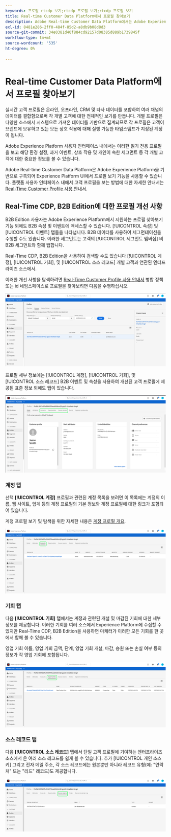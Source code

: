 ```yaml
---
keywords: 프로필 rtcdp 보기;rtcdp 프로필 보기;rtcdp 프로필 보기
title: Real-time Customer Data Platform에서 프로필 찾아보기
description: Adobe Real-time Customer Data Platform에서는 Adobe Experience Platform 사용자 인터페이스를 사용하여 실시간 고객 프로필 데이터를 검색할 수 있습니다.
exl-id: 8481e286-2ff0-484f-85d2-a8db9b08d8d3
source-git-commit: 34e0381d40f884cd92157d08385d889b1739845f
workflow-type: tm+mt
source-wordcount: '535'
ht-degree: 0%

---
```



# Real-time Customer Data Platform에서 프로필 찾아보기

실시간 고객 프로필은 온라인, 오프라인, CRM 및 타사 데이터를 포함하여 여러 채널의 데이터를 결합함으로써 각 개별 고객에 대한 전체적인 보기를 만듭니다. 개별 프로필은 다양한 소스에서 시스템으로 가져온 데이터를 기반으로 집계되므로 각 프로필은 고객이 브랜드에 보유하고 있는 모든 상호 작용에 대해 실행 가능한 타임스탬프가 지정된 계정이 됩니다.

Adobe Experience Platform 사용자 인터페이스 내에서는 이러한 읽기 전용 프로필을 보고 해당 환경 설정, 과거 이벤트, 상호 작용 및 개인이 속한 세그먼트 등 각 개별 고객에 대한 중요한 정보를 볼 수 있습니다.

Adobe Real-time Customer Data Platform은 Adobe Experience Platform을 기반으로 구축되어 Experience Platform UI에서 프로필 보기 기능을 사용할 수 있습니다. 플랫폼 사용자 인터페이스 내에서 고객 프로필을 보는 방법에 대한 자세한 안내서는 [Real-Time Customer Profile 사용 안내서](../../profile/ui/user-guide.md).

## Real-Time CDP, B2B Edition에 대한 프로필 개선 사항

B2B Edition 사용자는 Adobe Experience Platform에서 지원하는 프로필 찾아보기 기능 외에도 B2B 속성 및 이벤트에 액세스할 수 있습니다. [!UICONTROL 속성] 및 [!UICONTROL 이벤트] 탭들을 나타냅니다. B2B 데이터를 사용하여 세그먼테이션을 수행할 수도 있습니다. 이러한 세그먼트는 고객의 [!UICONTROL 세그먼트 멤버십] 비B2B 세그먼트와 함께 탭합니다.

Real-Time CDP, B2B Edition을 사용하여 검색할 수도 있습니다 [!UICONTROL 계정], [!UICONTROL 기회], 및 [!UICONTROL 소스 레코드] 개별 고객과 연관된 엔터프라이즈 소스에서.

이러한 개선 사항을 탐색하려면 [Real-Time Customer Profile 사용 안내서](../../profile/ui/user-guide.md) 병합 정책 또는 id 네임스페이스로 프로필을 찾아보려면 다음을 수행하십시오.

![](images/b2b-browse-profile.png)

프로필 세부 정보에는 [!UICONTROL 계정], [!UICONTROL 기회], 및 [!UICONTROL 소스 레코드] B2B 이벤트 및 속성을 사용하여 개선된 고객 프로필에 제공된 표준 정보 외에도 탭이 있습니다.

![](images/b2b-profile-detail.png)

### 계정 탭

선택 **[!UICONTROL 계정]** 프로필과 관련된 계정 목록을 보려면 이 목록에는 계정의 이름, 웹 사이트, 업계 등의 계정 프로필의 기본 정보와 계정 프로필에 대한 링크가 포함되어 있습니다.

계정 프로필 보기 및 탐색을 위한 자세한 내용은 [계정 프로필 개요](../accounts/account-profile-overview.md).

![](images/b2b-profile-accounts.png)

### 기회 탭

다음 **[!UICONTROL 기회]** 탭에서는 계정과 관련된 개설 및 마감된 기회에 대한 세부 정보를 제공합니다. 이러한 기회를 여러 소스에서 Experience Platform에 수집할 수 있지만 Real-Time CDP, B2B Edition을 사용하면 마케터가 이러한 모든 기회를 한 곳에서 함께 볼 수 있습니다.

영업 기회 이름, 영업 기회 금액, 단계, 영업 기회 개설, 마감, 승원 또는 손실 여부 등의 정보가 각 영업 기회에 포함됩니다.

![](images/b2b-profile-opportunities.png)

### 소스 레코드 탭

다음 **[!UICONTROL 소스 레코드]** 탭에서 단일 고객 프로필에 기여하는 엔터프라이즈 소스에서 온 여러 소스 레코드를 쉽게 볼 수 있습니다. 추가 [!UICONTROL 개인 소스 키] 그리고 전자 메일 주소, 각 소스 레코드에는 원본뿐만 아니라 레코드 유형(예: &quot;연락처&quot; 또는 &quot;리드&quot; 레코드)도 제공합니다.

![](images/b2b-profile-source-records.png)
